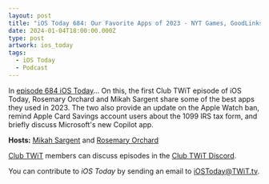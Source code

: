 ```yaml
---
layout: post
title: "iOS Today 684: Our Favorite Apps of 2023 - NYT Games, GoodLinks, ChatGPT, Ivory, Camo Studio, Elsewhen, and More"
date: 2024-01-04T18:00:00.000Z
type: post
artwork: ios_today
tags:
  - iOS Today
  - Podcast
---
```

In [episode 684 iOS Today](https://twit.tv/shows/ios-today/episodes/684)...
On this, the first Club TWiT episode of iOS Today, Rosemary Orchard and Mikah Sargent share some of the best apps they used in 2023. The two also provide an update on the Apple Watch ban, remind Apple Card Savings account users about the 1099 IRS tax form, and briefly discuss Microsoft's new Copilot app.

**Hosts:** [Mikah Sargent](https://twit.tv/people/mikah-sargent) and [Rosemary Orchard](https://twit.tv/people/rosemary-orchard)

[Club TWiT](https://twit.tv/clubtwit) members can discuss episodes in the [Club TWiT Discord](https://twit.memberful.com/account/discord/authorize).

You can contribute to _iOS Today_ by sending an email to [iOSToday@TWiT.tv](mailto:iOSToday@TWiT.tv).